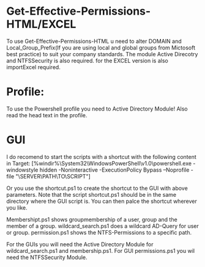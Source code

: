 
# Get-Effective-Permissions-HTML/EXCEL
  To use Get-Effective-Permissions-HTML u need to alter DOMAIN and Local_Group_Prefix(If you are using local and global groups from Mictosoft best practice) to suit your company standards. The module Active Direcotry and NTFSSecurity is also required. for the EXCEL version is also importExcel required.

# Profile:
  To use the Powershell profile you need to Active Directory Module! Also read the head text in the profile.

# GUI
  I do recomend to start the scripts with a shortcut with the following content in Target: [%windir%\System32\WindowsPowerShell\v1.0\powershell.exe - windowstyle hidden -Noninteractive -ExecutionPolicy Bypass –Noprofile -file "\\SERVER\PATH\TO\SCRIPT"]
  
  Or you use the shortcut.ps1 to create the shortcut to the GUI with above parameters. Note that the script shortcut.ps1 should be in the same directory where the GUI script is. You can then palce the shortcut wherever you like.
  
  
  Membershipt.ps1 shows groupmembership of a user, group and the member of a group.
  wildcard_search.ps1 does a wildcard AD-Query for user or group.
  permission.ps1 shows the NTFS-Permissions to a specific path.
  
  For the GUIs you will need the Active Directory Module for wildcard_search.ps1 and membership.ps1.
  For GUI permissions.ps1 you wil need the NTFSSecurity Module.
